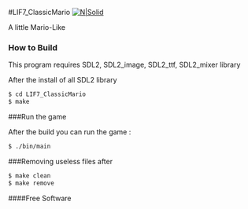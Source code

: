 #LIF7_ClassicMario
[![N|Solid](https://cldup.com/dTxpPi9lDf.thumb.png)](https://oswaldb22.github.io)

A little Mario-Like

### How to Build

This program requires SDL2, SDL2_image, SDL2_ttf, SDL2_mixer library

After the install of all SDL2 library


```sh
$ cd LIF7_ClassicMario
$ make
```


###Run the game

After the build you can run the game :

```sh
$ ./bin/main
```

###Removing useless files after

```sh
$ make clean
$ make remove	 
```


####Free Software
